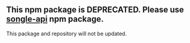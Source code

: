 ## This npm package is DEPRECATED. Please use [songle-api](//github.com/SongleJp/songle-api) npm package.

This package and repository will not be updated.
